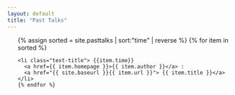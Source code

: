 ```yaml
---
layout: default
title: "Past Talks"
---
```


<div class="toc">
  <ul class="texts">
    {% assign sorted = site.pasttalks | sort:"time" | reverse %}
    {% for item in sorted %}
    
    <li class="text-title"> {{item.time}}
      <a href={{ item.homepage }}>{{ item.author }}</a> : 
      <a href="{{ site.baseurl }}{{ item.url }}"> {{ item.title }}</a>
    </li>
    {% endfor %}
  </ul>
</div>

